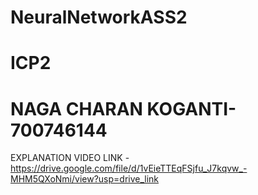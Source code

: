 # NeuralNetworkASS2
# ICP2
# NAGA CHARAN KOGANTI-700746144

EXPLANATION VIDEO LINK  -   https://drive.google.com/file/d/1vEieTTEqFSjfu_J7kqvw_-MHM5QXoNmi/view?usp=drive_link
